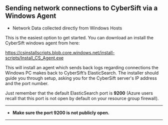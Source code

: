## Sending network connections to CyberSift via a Windows Agent


- Network Data collected directly from Windows Hosts

This is the easiest option to get started. You can download an install the CyberSift windows agent from here:

https://csinstallscripts.blob.core.windows.net/install-scripts/Install_CS_Agent.exe

This will install an agent which sends back logs regarding connections the Windows PC makes back to CyberSift’s ElasticSearch. The installer should guide you through setup, asking you for the CyberSift server's IP address and the port number. 

Just remember that the default ElasticSearch port is **9200** (Azure users recall that this port is not open by default on your resource group firewall). 

-------------------
* **Make sure the port 9200 is not publicly open.**
-------------------